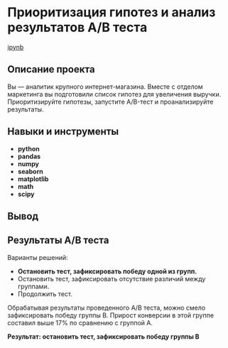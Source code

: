 # Приоритизация гипотез и анализ результатов A/B теста

[ipynb](https://github.com/volovik-denis/yandex-practicum/blob/main/DA%2009%20Analysis%20of%20A-B%20test%20results/Приоритизация%20гипотез%20и%20анализ%20результатов%20AB%20теста.ipynb)

## Описание проекта

Вы — аналитик крупного интернет-магазина. Вместе с отделом маркетинга вы подготовили список гипотез для увеличения выручки. Приоритизируйте гипотезы, запустите A/B-тест и проанализируйте результаты.

## Навыки и инструменты

- **python**
- **pandas**
- **numpy**
- **seaborn**
- **matplotlib**
- **math**
- **scipy**

## Вывод

## Результаты A/B теста

Варианты решений:

* **Остановить тест, зафиксировать победу одной из групп.**
* Остановить тест, зафиксировать отсутствие различий между группами.
* Продолжить тест.

Обрабатывая результаты проведенного А/В теста, можно смело зафиксировать победу группы В. Прирост конверсии в этой группе составил выше 17% по сравнению с группой А. 

**Результат: остановить тест, зафиксировать победу группы B**
